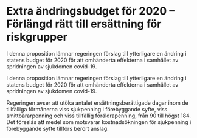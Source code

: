 # Extra ändringsbudget för 2020 – Förlängd rätt till ersättning för riskgrupper

I denna proposition lämnar regeringen förslag till ytterligare en ändring i
statens budget för 2020 för att omhänderta effekterna i samhället av spridningen av sjukdomen covid-19.

I denna proposition lämnar regeringen förslag till ytterligare en ändring i
statens budget för 2020 för att omhänderta effekterna i samhället av spridningen av sjukdomen covid-19.

Regeringen avser att utöka antalet ersättningsberättigade dagar inom de tillfälliga förmånerna viss sjukpenning i förebyggande syfte, viss smittbärarpenning och viss tillfällig föräldrapenning, från 90 till högst 184. Det föreslås att medel som motsvarar kostnadsökningen för sjukpenning i förebyggande syfte tillförs berört anslag.
